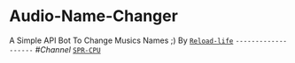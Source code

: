 # Audio-Name-Changer
A Simple API Bot To Change Musics Names ;) By [`Reload-life`](https://telegram.me/Reload_Life)
```-------------------```
#*Channel* 
  [`SPR-CPU`](https://telegram.me/SPRCPU_Company)
